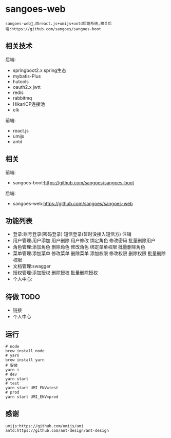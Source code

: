 # sangoes-web

    sangoes-web,由react.js+umijs+antd后端系统,相关后端:https://github.com/sangoes/sangoes-boot

## 相关技术

   后端:
   * springboot2.x spring生态
   * mybatis-Plus
   * hutools
   * oauth2.x jwtt
   * redis
   * rabbitmq
   * HikariCP连接池
   * elk
   
   前端:
   * react.js
   * umijs
   * antd

## 相关
    
   前端:
   
   * sangoes-boot:https://github.com/sangoes/sangoes-boot
   
   后端:
    
   * sangoes-web:https://github.com/sangoes/sangoes-web

## 功能列表

   * 登录:账号登录(密码登录) 短信登录(暂时没接入短信方) 注销
   * 用户管理:用户添加 用户删除 用户修改 绑定角色 修改密码 批量删除用户
   * 角色管理:添加角色 删除角色 修改角色 绑定菜单权限 批量删除角色
   * 菜单管理:添加菜单 修改菜单 删除菜单 添加权限 修改权限 删除权限 批量删除权限
   * 文档管理:swagger
   * 授权管理:添加授权 删除授权 批量删除授权
   * 个人中心:
## 待做 TODO

   * 链接
   * 个人中心

## 运行
    # node
    brew install node
    # yarn
    brew install yarn
    # 安装
    yarn i
    # dev
    yarn start
    # test
    yarn start UMI_ENV=test
    # prod
    yarn start UMI_ENV=prod

## 感谢

    umijs:https://github.com/umijs/umi
    antd:https://github.com/ant-design/ant-design